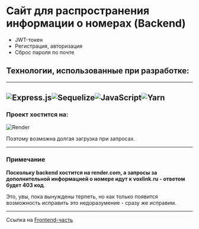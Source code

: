 # Сайт для распространения информации о номерах (Backend)

- JWT-токен
- Регистрация, авторизация
- Сброс пароля по почте

## Технологии, использованные при разработке:

---

## ![Express.js](https://img.shields.io/badge/express.js-%23404d59.svg?style=for-the-badge&logo=express&logoColor=%2361DAFB)![Sequelize](https://img.shields.io/badge/Sequelize-52B0E7?style=for-the-badge&logo=Sequelize&logoColor=white)![JavaScript](https://img.shields.io/badge/javascript-%23323330.svg?style=for-the-badge&logo=javascript&logoColor=%23F7DF1E)![Yarn](https://img.shields.io/badge/yarn-%232C8EBB.svg?style=for-the-badge&logo=yarn&logoColor=white)

### Проект хостится на:

![Render](https://img.shields.io/badge/Render-%46E3B7.svg?style=for-the-badge&logo=render&logoColor=white)

Поэтому возможна долгая загрузка при запросах.

---

### Примечание

**Поскольку backend хостится на render.com, а запросы за дополнительной информацией о номере идут к voxlink.ru - ответом будет 403 код**.

Это, увы, пока вынуждены терпеть, но как только появится возможность исправить это недоразумение - сразу же исправим.

---

Ссылка на [Frontend-часть](https://github.com/Lokusok/react-who-call)
